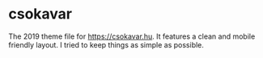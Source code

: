 csokavar
==============


The 2019 theme file for https://csokavar.hu. It features a clean and mobile friendly layout. I tried to keep things as simple as possible.

